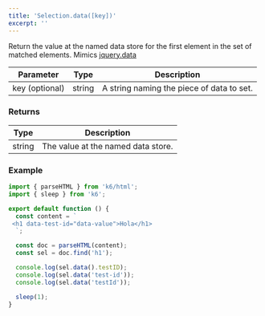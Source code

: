 ```yaml
---
title: 'Selection.data([key])'
excerpt: ''
---
```


Return the value at the named data store for the first element in the set of matched elements.
Mimics [jquery.data](https://api.jquery.com/data/)

| Parameter      | Type   | Description                               |
| -------------- | ------ | ----------------------------------------- |
| key (optional) | string | A string naming the piece of data to set. |

### Returns

| Type   | Description                        |
| ------ | ---------------------------------- |
| string | The value at the named data store. |

### Example

<CodeGroup labels={[]}>

```js
import { parseHTML } from 'k6/html';
import { sleep } from 'k6';

export default function () {
  const content = `
 <h1 data-test-id="data-value">Hola</h1>
  `;

  const doc = parseHTML(content);
  const sel = doc.find('h1');

  console.log(sel.data().testID);
  console.log(sel.data('test-id'));
  console.log(sel.data('testId'));

  sleep(1);
}
```

</CodeGroup>
